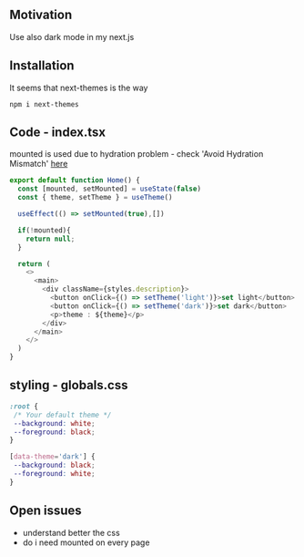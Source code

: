 <h2>Motivation</h2>
Use also dark mode in my next.js

<h2>Installation</h2>
 It seems that next-themes is the way

 ```
 npm i next-themes
 ```

<h2>Code - index.tsx</h2>
mounted is used due to hydration problem - check 'Avoid Hydration Mismatch' <a href='https://www.npmjs.com/package/next-themes'>here</a>

```typescript
export default function Home() {
  const [mounted, setMounted] = useState(false)
  const { theme, setTheme } = useTheme()

  useEffect(() => setMounted(true),[])

  if(!mounted){
    return null;
  }

  return (
    <>
      <main>
        <div className={styles.description}>
          <button onClick={() => setTheme('light')}>set light</button>
          <button onClick={() => setTheme('dark')}>set dark</button>
          <p>theme : ${theme}</p>
        </div>
      </main>
    </>
  )
}
```

 <h2>styling - globals.css</h2>

 ```css
:root {
  /* Your default theme */
  --background: white;
  --foreground: black;
}

[data-theme='dark'] {
  --background: black;
  --foreground: white;
}
 ```

<h2>Open issues</h2>
<ul>
<li>understand better the css</li>
<li>do i need mounted on every page</li>
</ul>

